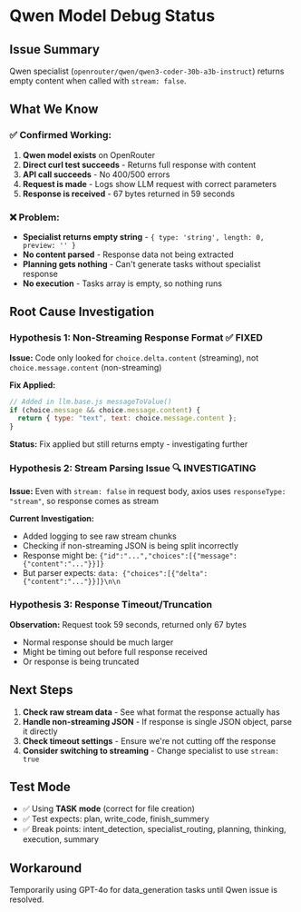 # Qwen Model Debug Status

## Issue Summary
Qwen specialist (`openrouter/qwen/qwen3-coder-30b-a3b-instruct`) returns empty content when called with `stream: false`.

## What We Know

### ✅ Confirmed Working:
1. **Qwen model exists** on OpenRouter
2. **Direct curl test succeeds** - Returns full response with content
3. **API call succeeds** - No 400/500 errors
4. **Request is made** - Logs show LLM request with correct parameters
5. **Response is received** - 67 bytes returned in 59 seconds

### ❌ Problem:
- **Specialist returns empty string** - `{ type: 'string', length: 0, preview: '' }`
- **No content parsed** - Response data not being extracted
- **Planning gets nothing** - Can't generate tasks without specialist response
- **No execution** - Tasks array is empty, so nothing runs

## Root Cause Investigation

### Hypothesis 1: Non-Streaming Response Format ✅ FIXED
**Issue:** Code only looked for `choice.delta.content` (streaming), not `choice.message.content` (non-streaming)

**Fix Applied:**
```javascript
// Added in llm.base.js messageToValue()
if (choice.message && choice.message.content) {
  return { type: "text", text: choice.message.content };
}
```

**Status:** Fix applied but still returns empty - investigating further

### Hypothesis 2: Stream Parsing Issue 🔍 INVESTIGATING
**Issue:** Even with `stream: false` in request body, axios uses `responseType: "stream"`, so response comes as stream

**Current Investigation:**
- Added logging to see raw stream chunks
- Checking if non-streaming JSON is being split incorrectly
- Response might be: `{"id":"...","choices":[{"message":{"content":"..."}}]}`
- But parser expects: `data: {"choices":[{"delta":{"content":"..."}}]}\n\n`

### Hypothesis 3: Response Timeout/Truncation
**Observation:** Request took 59 seconds, returned only 67 bytes
- Normal response should be much larger
- Might be timing out before full response received
- Or response is being truncated

## Next Steps

1. **Check raw stream data** - See what format the response actually has
2. **Handle non-streaming JSON** - If response is single JSON object, parse it directly
3. **Check timeout settings** - Ensure we're not cutting off the response
4. **Consider switching to streaming** - Change specialist to use `stream: true`

## Test Mode
- ✅ Using **TASK mode** (correct for file creation)
- ✅ Test expects: plan, write_code, finish_summery
- ✅ Break points: intent_detection, specialist_routing, planning, thinking, execution, summary

## Workaround
Temporarily using GPT-4o for data_generation tasks until Qwen issue is resolved.
